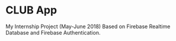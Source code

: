 # CLUB App

My Internship Project (May-June 2018)
Based on Firebase Realtime Database and Firebase Authentication.





